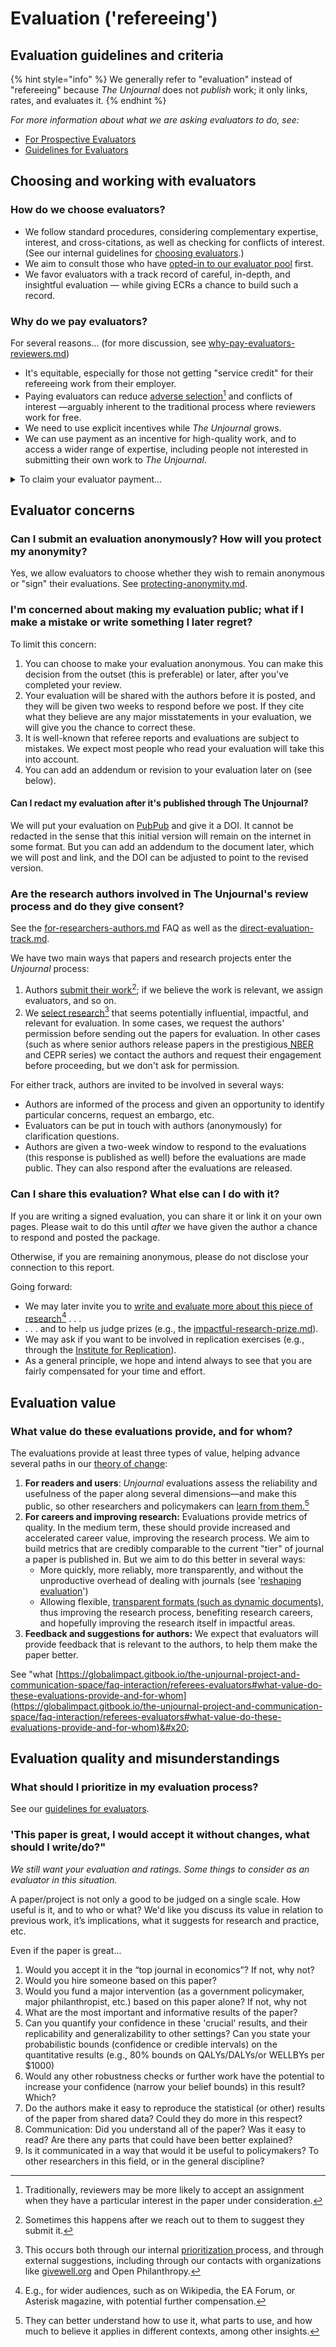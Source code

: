 # Evaluation ('refereeing')

## Evaluation guidelines and criteria

{% hint style="info" %}
We generally refer to "evaluation" instead of "refereeing" because _The Unjournal_ does not _publish_ work; it only links, rates, and evaluates it.
{% endhint %}

_For more information about what we are asking evaluators to do, see:_&#x20;

* [For Prospective Evaluators](../policies-projects-evaluation-workflow/evaluation/for-prospective-evaluators.md)
* [Guidelines for Evaluators](../policies-projects-evaluation-workflow/evaluation/guidelines-for-evaluators/)



## Choosing and working with evaluators

### How do we choose evaluators?

* We follow standard procedures, considering complementary expertise, interest, and cross-citations, as well as checking for conflicts of interest. (See our internal guidelines for [choosing evaluators](../management-tech-details-discussion/management-process/choosing-evaluators/).)
* We aim to consult those who have [opted-in to our evaluator pool](../readme-1/call-for-participants-research/) first.
* We favor evaluators with a track record of careful, in-depth, and insightful evaluation — while giving ECRs a chance to build such a record.

###

### Why do we pay evaluators?

For several reasons... (for more discussion, see  [why-pay-evaluators-reviewers.md](../policies-projects-evaluation-workflow/evaluation/why-pay-evaluators-reviewers.md "mention"))

* It's equitable, especially for those not getting "service credit" for their refereeing work from their employer.
* Paying evaluators can reduce [adverse selection](#user-content-fn-1)[^1] and conflicts of interest —arguably inherent to the traditional process where reviewers work for free.
* We need to use explicit incentives while _The Unjournal_ grows.
* We can use payment as an incentive for high-quality work, and to access a wider range of expertise, including people not interested in submitting their own work to _The Unjournal_.

<details>

<summary>To claim your evaluator payment...</summary>

[#submitting-and-paying-expenses-claims](../management-tech-details-discussion/fiscal-hosting-and-expenses.md#submitting-and-paying-expenses-claims "mention")

</details>



## Evaluator concerns&#x20;

### **Can I submit an evaluation anonymously? How will you protect my anonymity?**

Yes, we allow evaluators to choose whether they wish to remain anonymous or "sign" their evaluations. See [protecting-anonymity.md](../policies-projects-evaluation-workflow/evaluation/protecting-anonymity.md "mention").



### I'm concerned about making my evaluation public; what if I make a mistake or write something I later regret?

To limit this concern:

1. You can choose to make your evaluation anonymous. You can make this decision from the outset (this is preferable) or later, after you've completed your review.
2. Your evaluation will be shared with the authors before it is posted, and they will be given two weeks to respond before we post. If they cite what they believe are any major misstatements in your evaluation, we will give you the chance to correct these.
3. It is well-known that referee reports and evaluations are subject to mistakes. We expect most people who read your evaluation will take this into account.
4. You can add an addendum or revision to your evaluation later on (see below).

#### Can I redact my evaluation after it's published through The Unjournal?

We will put your evaluation on [PubPub](https://unjournal.pubpub.org) and give it a DOI. It cannot be redacted in the sense that this initial version will remain on the internet in some format. But you can add an addendum to the document later, which we will post and link, and the DOI can be adjusted to point to the revised version.

### Are the research authors involved in The Unjournal's review process and do they give consent?

See the [for-researchers-authors.md](for-researchers-authors.md "mention") FAQ as well as the [direct-evaluation-track.md](../policies-projects-evaluation-workflow/considering-projects/direct-evaluation-track.md "mention").

We have two main ways that papers and research projects enter the _Unjournal_ process:

1. Authors [submit their work](#user-content-fn-2)[^2]; if we believe the work is relevant, we assign evaluators, and so on.
2. We [select research](#user-content-fn-3)[^3] that seems potentially influential, impactful, and relevant for evaluation. In some cases, we request the authors' permission before sending out the papers for evaluation. In other cases (such as where senior authors release papers in the prestigious[ NBER ](https://www.nber.org/papers?page=1\&perPage=50\&sortBy=public_date)and CEPR series) we contact the authors and request their engagement before proceeding, but we don't ask for permissio&#x6E;_._&#x20;

For either track, authors are invited to be involved in several ways:

* Authors are informed of the process and given an opportunity to identify particular concerns, request an embargo, etc.
* Evaluators can be put in touch with authors (anonymously) for clarification questions.
* Authors are given a two-week window to respond to the evaluations (this response is published as well) before the evaluations are made public. They can also respond after the evaluations are released.

### Can I share this evaluation? What else can I do with it?

If you are writing a signed evaluation, you can share it or link it on your own pages. Please wait to do this until _after_ we have given the author a chance to respond and posted the package.

Otherwise, if you are remaining anonymous, please do not disclose your connection to this report.

Going forward:

* We may later invite you to [write and evaluate more about this piece of research](#user-content-fn-4)[^4] . . .
* . . . and to help us judge prizes (e.g., the [impactful-research-prize.md](../readme-1/call-for-participants-research/impactful-research-prize.md "mention")).
* We may ask if you want to be involved in replication exercises (e.g., through the [Institute for Replication](https://i4replication.org/)).
* As a general principle, we hope and intend always to see that you are fairly compensated for your time and effort.

## Evaluation value

### **What value do these evaluations provide, and for whom?**

The evaluations provide at least three types of value, helping advance several paths in our [theory of change](../benefits-and-features/global-priorities-theory-of-change/):

1. **For readers and users**: _Unjournal_ evaluations assess the reliability and usefulness of the paper along several dimensions—and make this public, so other researchers and policymakers can [learn from them.](#user-content-fn-5)[^5]
2. **For careers and improving research:** Evaluations provide metrics of quality. In the medium term, these should provide increased and accelerated career value, improving the research process. We aim to build metrics that are credibly comparable to the current "tier" of journal a paper is published in. But we aim to do this better in several ways:
   * More quickly, more reliably, more transparently, and without the unproductive overhead of dealing with journals (see '[reshaping evaluation](../benefits-and-features/costs-of-playing-the-publication-game.md)')
   * Allowing flexible, [transparent formats (such as dynamic documents)](../benefits-and-features/dynamic-documents-vs-living-projects/), thus improving the research process, benefiting research careers, and hopefully improving the research itself in impactful areas.
3. **Feedback and suggestions for authors:** We expect that evaluators will provide feedback that is relevant to the authors, to help them make the paper better.

See "what [https://globalimpact.gitbook.io/the-unjournal-project-and-communication-space/faq-interaction/referees-evaluators#what-value-do-these-evaluations-provide-and-for-whom](https://globalimpact.gitbook.io/the-unjournal-project-and-communication-space/faq-interaction/referees-evaluators#what-value-do-these-evaluations-provide-and-for-whom)&#x20;



## Evaluation quality and misunderstandings

### What should I prioritize in my evaluation process?

See our [guidelines for evaluators](../policies-projects-evaluation-workflow/evaluation/guidelines-for-evaluators/).



### 'This paper is great, I would accept it without changes, what should I write/do?"

_We still want your evaluation and ratings. Some things to consider as an evaluator in this situation._&#x20;

A paper/project is not only a good to be judged on a single scale. How useful is it, and to who or what? We'd like you discuss its value in relation to previous work, it’s implications, what it suggests for research and practice, etc.&#x20;

Even if the paper is great...&#x20;

1. Would you accept it in the “top journal in economics”? If not, why not?&#x20;
2. Would you hire someone based on this paper?
3. &#x20;Would you fund a major intervention (as a government policymaker, major philanthropist, etc.) based on this paper alone? If not, why not&#x20;
4. What are the most important and informative results of the paper?&#x20;
5. Can you quantify your confidence in these 'crucial' results, and their replicability and generalizability to other settings? Can you state your probabilistic bounds (confidence or credible intervals) on the quantitative results (e.g., 80% bounds on QALYs/DALYs/or WELLBYs per $1000)
6. Would any other robustness checks or further work have the potential to increase your confidence (narrow your belief bounds) in this result? Which?&#x20;
7. Do the authors make it easy to reproduce the statistical (or other) results of the paper from shared data? Could they do more in this respect?&#x20;
8. Communication: Did you understand all of the paper? Was it easy to read? Are there any parts that could have been better explained?
9. Is it communicated in a way that would it be useful to policymakers? To other researchers in this field, or in the general discipline?





[^1]: Traditionally, reviewers may be more likely to accept an assignment when they have a particular interest in the paper under consideration.

[^2]: Sometimes this happens after we reach out to them to suggest they submit it.

[^3]: This occurs both through our internal [prioritization ](../policies-projects-evaluation-workflow/considering-projects/process-prioritizing-research/)process, and through external suggestions, including through our contacts with organizations like [givewell.org](https://givewell.org/) and Open Philanthropy.

[^4]: E.g., for wider audiences, such as on Wikipedia, the EA Forum, or Asterisk magazine, with potential further compensation.

[^5]: They can better understand how to use it, what parts to use, and how much to believe it applies in different contexts, among other insights.
